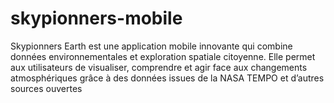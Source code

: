 # skypionners-mobile
Skypionners Earth est une application mobile innovante qui combine données environnementales et exploration spatiale citoyenne. Elle permet aux utilisateurs de visualiser, comprendre et agir face aux changements atmosphériques grâce à des données issues de la NASA TEMPO et d’autres sources ouvertes
